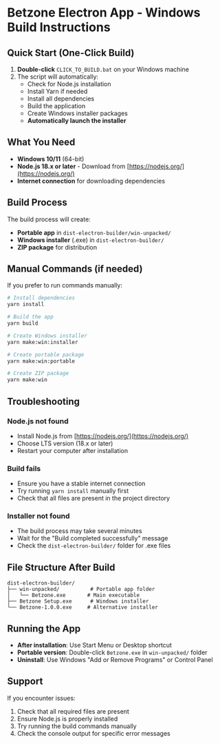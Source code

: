 # Betzone Electron App - Windows Build Instructions

## Quick Start (One-Click Build)

1. **Double-click** `CLICK_TO_BUILD.bat` on your Windows machine
2. The script will automatically:
   - Check for Node.js installation
   - Install Yarn if needed
   - Install all dependencies
   - Build the application
   - Create Windows installer packages
   - **Automatically launch the installer**

## What You Need

- **Windows 10/11** (64-bit)
- **Node.js 18.x or later** - Download from [https://nodejs.org/](https://nodejs.org/)
- **Internet connection** for downloading dependencies

## Build Process

The build process will create:
- **Portable app** in `dist-electron-builder/win-unpacked/`
- **Windows installer** (.exe) in `dist-electron-builder/`
- **ZIP package** for distribution

## Manual Commands (if needed)

If you prefer to run commands manually:

```bash
# Install dependencies
yarn install

# Build the app
yarn build

# Create Windows installer
yarn make:win:installer

# Create portable package
yarn make:win:portable

# Create ZIP package
yarn make:win
```

## Troubleshooting

### Node.js not found
- Install Node.js from [https://nodejs.org/](https://nodejs.org/)
- Choose LTS version (18.x or later)
- Restart your computer after installation

### Build fails
- Ensure you have a stable internet connection
- Try running `yarn install` manually first
- Check that all files are present in the project directory

### Installer not found
- The build process may take several minutes
- Wait for the "Build completed successfully" message
- Check the `dist-electron-builder/` folder for .exe files

## File Structure After Build

```
dist-electron-builder/
├── win-unpacked/          # Portable app folder
│   └── Betzone.exe       # Main executable
├── Betzone Setup.exe      # Windows installer
└── Betzone-1.0.0.exe     # Alternative installer
```

## Running the App

- **After installation**: Use Start Menu or Desktop shortcut
- **Portable version**: Double-click `Betzone.exe` in `win-unpacked/` folder
- **Uninstall**: Use Windows "Add or Remove Programs" or Control Panel

## Support

If you encounter issues:
1. Check that all required files are present
2. Ensure Node.js is properly installed
3. Try running the build commands manually
4. Check the console output for specific error messages


